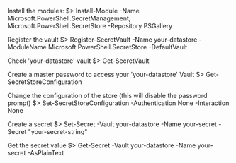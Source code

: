 Install the modules:
$> Install-Module -Name Microsoft.PowerShell.SecretManagement, Microsoft.PowerShell.SecretStore -Repository PSGallery

Register the vault
$> Register-SecretVault -Name your-datastore -ModuleName Microsoft.PowerShell.SecretStore -DefaultVault

Check 'your-datastore' vault
$> Get-SecretVault

Create a master password to access your 'your-datastore' Vault
$> Get-SecretStoreConfiguration

Change the configuration of the store (this will disable the password prompt)
$> Set-SecretStoreConfiguration -Authentication None -Interaction None

Create a secret
$> Set-Secret -Vault your-datastore -Name your-secret -Secret "your-secret-string"

Get the secret value
$> Get-Secret -Vault your-datastore -Name your-secret -AsPlainText